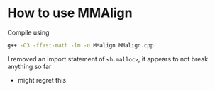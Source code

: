 # How to use MMAlign

Compile using
```bash
g++ -O3 -ffast-math -lm -o MMalign MMalign.cpp
```

I removed an import statement of `<h.malloc>`, it appears to not break anything so far
- might regret this